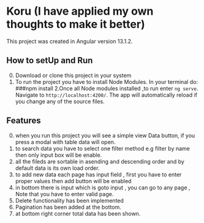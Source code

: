 # Koru (I have applied my own thoughts to make it better)

This project was created in Angular version 13.1.2.

## How to setUp and Run
0. Download or clone this project in your system
1. To run the project you have to install Node Modules. In your terminal do: 
###npm install
2.Once all Node modules installed ,to run enter `ng serve`. Navigate to `http://localhost:4200/`. The app will automatically reload if you change any of the source   files.

## Features
0. when you run this project you will see a simple view Data button, if you press a modal with table data will open.
1. to search data you have to select one filter method e.g filter by name then only input box will be enable.
2. all the fileds are sortable in asending and descending order and by default data is its own load order.
3. to add new data  each page has input field , first you have to enter proper values then add button will be enabled 
4. in bottom there is input which is goto input , you can go to any page , Note that you have to enter valid page.
5. Delete functionality has been implemented
6. Pagination has been added at the bottom.
7. at bottom right corner total data has been shown.

